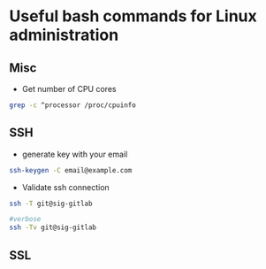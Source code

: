 # Useful bash commands for Linux administration

## Misc

* Get number of CPU cores
```bash
grep -c ^processor /proc/cpuinfo
```

## SSH

* generate key with your email
```bash
ssh-keygen -C email@example.com
```

* Validate ssh connection
```bash
ssh -T git@sig-gitlab

#verbose
ssh -Tv git@sig-gitlab
```

## SSL

```bash
```
